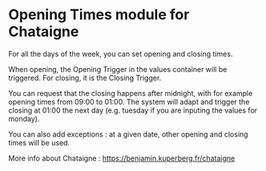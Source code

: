# Opening Times module for Chataigne

For all the days of the week, you can set opening and closing times.

When opening, the Opening Trigger in the values container will be triggered. For closing, it is the Closing Trigger.

You can request that the closing happens after midnight, with for example opening times from 09:00 to 01:00. The system will adapt and trigger the closing at 01:00 the next day (e.g. tuesday if you are inputing the values for monday).

You can also add exceptions : at a given date, other opening and closing times will be used.

More info about Chataigne : https://benjamin.kuperberg.fr/chataigne
